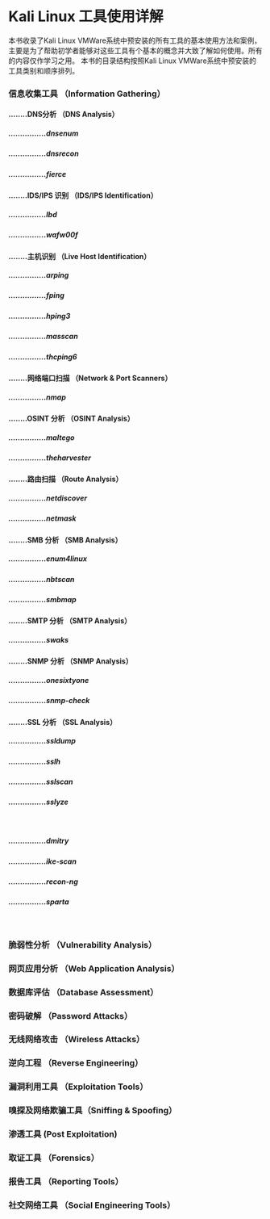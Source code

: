 # Kali Linux 工具使用详解
本书收录了Kali Linux VMWare系统中预安装的所有工具的基本使用方法和案例， 主要是为了帮助初学者能够对这些工具有个基本的概念并大致了解如何使用。所有的内容仅作学习之用。 
本书的目录结构按照Kali Linux VMWare系统中预安装的工具类别和顺序排列。 

### 信息收集工具 （Information Gathering）
#### ........DNS分析 （DNS Analysis）
##### ................dnsenum
##### ................dnsrecon
##### ................fierce
#### ........IDS/IPS 识别 （IDS/IPS Identification）
##### ................lbd
##### ................wafw00f
#### ........主机识别 （Live Host Identification）
##### ................arping
##### ................fping
##### ................hping3
##### ................masscan
##### ................thcping6
#### ........网络端口扫描 （Network & Port Scanners）
##### ................nmap
#### ........OSINT 分析 （OSINT Analysis）
##### ................maltego
##### ................theharvester
#### ........路由扫描 （Route Analysis）
##### ................netdiscover
##### ................netmask
#### ........SMB 分析 （SMB Analysis）
##### ................enum4linux
##### ................nbtscan
##### ................smbmap
#### ........SMTP 分析 （SMTP Analysis）
##### ................swaks
#### ........SNMP 分析 （SNMP Analysis）
##### ................onesixtyone
##### ................snmp-check
#### ........SSL 分析 （SSL Analysis）
##### ................ssldump
##### ................sslh
##### ................sslscan
##### ................sslyze
&nbsp;
##### ................dmitry
##### ................ike-scan
##### ................recon-ng
##### ................sparta
&nbsp;
&nbsp;
### 脆弱性分析 （Vulnerability Analysis）
### 网页应用分析 （Web Application Analysis）
### 数据库评估 （Database Assessment） 
### 密码破解 （Password Attacks）
### 无线网络攻击 （Wireless Attacks）
### 逆向工程 （Reverse Engineering）
### 漏洞利用工具 （Exploitation Tools）
### 嗅探及网络欺骗工具（Sniffing & Spoofing）
### 渗透工具 (Post Exploitation)
### 取证工具 （Forensics）
### 报告工具 （Reporting Tools）
### 社交网络工具 （Social Engineering Tools）
